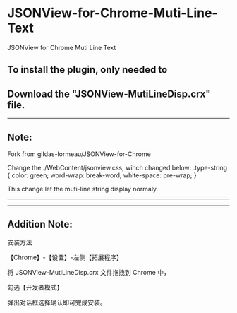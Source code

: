 # JSONView-for-Chrome-Muti-Line-Text
JSONView for Chrome Muti Line Text

To install the plugin, only needed to
----
Download the "JSONView-MutiLineDisp.crx" file.
----
----


Note:
----

Fork from gildas-lormeau/JSONView-for-Chrome

Change the ./WebContent/jsonview.css, wihch changed below:
.type-string {
  color: green;
  word-wrap: break-word;
  white-space: pre-wrap;
}

This change let the muti-line string display normaly.

----

----
Addition Note:
----
安装方法

【Chrome】-【设置】-左侧【拓展程序】
 
 将 JSONView-MutiLineDisp.crx 文件拖拽到 Chrome 中，
 
 勾选【开发者模式】
 
 弹出对话框选择确认即可完成安装。





